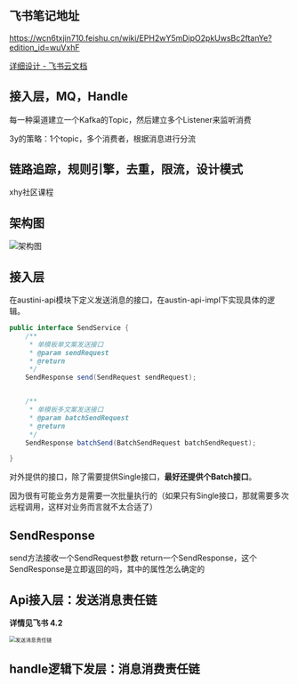 ## 飞书笔记地址

https://wcn6txjin710.feishu.cn/wiki/EPH2wY5mDipO2pkUwsBc2ftanYe?edition_id=wuVxhF

[‌⁠‌⁠‍‍‍‌⁠⁠⁠‬‌‬⁠‍⁠‌‍‍⁠﻿‍‌‍‌‬﻿详细设计 - 飞书云文档](https://i8tqkikctf.feishu.cn/docx/BiaddJVZaoj7NbxnwM1c6Uzxn8c)



## 接入层，MQ，Handle

每一种渠道建立一个Kafka的Topic，然后建立多个Listener来监听消费

3y的策略：1个topic，多个消费者，根据消息进行分流



## 链路追踪，规则引擎，去重，限流，设计模式

xhy社区课程



## 架构图

![架构图](assets/架构图.png)



## 接入层

在austini-api模块下定义发送消息的接口，在austin-api-impl下实现具体的逻辑。

```java
public interface SendService {
    /**
     * 单模板单文案发送接口
     * @param sendRequest
     * @return
     */
    SendResponse send(SendRequest sendRequest);


    /**
     * 单模板多文案发送接口
     * @param batchSendRequest
     * @return
     */
    SendResponse batchSend(BatchSendRequest batchSendRequest);

}
```

对外提供的接口，除了需要提供Single接口，**最好还提供个Batch接口**。

因为很有可能业务方是需要一次批量执行的（如果只有Single接口，那就需要多次远程调用，这样对业务而言就不太合适了）



## SendResponse

send方法接收一个SendRequest参数 return一个SendResponse，这个SendResponse是立即返回的吗，其中的属性怎么确定的



## Api接入层：发送消息责任链

**详情见飞书 4.2**

<img src="assets/发送消息责任链.png" alt="发送消息责任链" style="zoom:67%;" />





## handle逻辑下发层：消息消费责任链